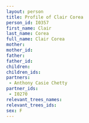 ```yaml
---
layout: person
title: Profile of Clair Corea
person_id: I0357
first_name: Clair
last_name: Corea
full_name: Clair Corea
mother: 
mother_id: 
father: 
father_id: 
children:
children_ids:
partners:
 - Anthony Casie Chetty
partner_ids:
 - I0270
relevant_trees_names:
relevant_trees_ids:
sex: F
---
```


